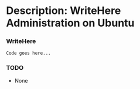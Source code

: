 # Description: WriteHere Administration on Ubuntu

### WriteHere
```
Code goes here...
```

### TODO
* None

